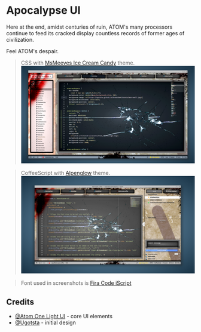 # Apocalypse UI

Here at the end, amidst centuries of ruin, ATOM's many processors continue to feed its cracked display countless records of former ages of civilization.

Feel ATOM's despair.

> CSS with [MsMeeves Ice Cream Candy](https://atom.io/themes/msmeeves-ice-cream-candy-syntax) theme.
![CSS with MsMeeves Ice Cream Candy](screenshots/apocalypse-ui-msmeeves.png)

> CoffeeScript with [Alpenglow](https://atom.io/themes/alpenglow-atom-syntax) theme.
![CoffeeScript with Alpenglow](screenshots/apocalypse-ui-coffee-alpenglow.png)

> Font used in screenshots is [Fira Code iScript](https://github.com/kencrocken/FiraCodeiScript)

## Credits

* [@Atom One Light UI](https://github.com/atom/one-light-ui) - core UI elements
* [@Ugotsta](https://github.com/Ugotsta) - initial design
